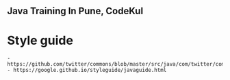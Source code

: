 ## Java Training In Pune, CodeKul

# Style guide
    - https://github.com/twitter/commons/blob/master/src/java/com/twitter/common/styleguide.md
    - https://google.github.io/styleguide/javaguide.html